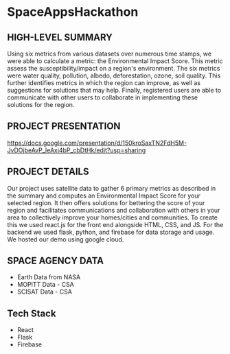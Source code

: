 # SpaceAppsHackathon

## HIGH-LEVEL SUMMARY

Using six metrics from various datasets over numerous time stamps, we were able to calculate a metric: the Environmental Impact Score. This metric assess the susceptibility/impact on a region's environment. The six metrics were water quality, pollution, albedo, deforestation, ozone, soil quality. This further identifies metrics in which the region can improve, as well as suggestions for solutions that may help. Finally, registered users are able to communicate with other users to collaborate in implementing these solutions for the region.

## PROJECT PRESENTATION

https://docs.google.com/presentation/d/150kroSaxTN2FdH5M-JvDOjbeAvP_leAxi4bP_cbDtHk/edit?usp=sharing

## PROJECT DETAILS

Our project uses satellite data to gather 6 primary metrics as described in the summary and computes an Environmental Impact Score for your selected region. It then offers solutions for bettering the score of your region and facilitates communications and collaboration with others in your area to collectively improve your homes/cities and communities. To create this we used react.js for the front end alongside HTML, CSS, and JS. For the backend we used flask, python, and firebase for data storage and usage. We hosted our demo using google cloud.

## SPACE AGENCY DATA

- Earth Data from NASA
- MOPITT Data - CSA
- SCISAT Data - CSA

## Tech Stack

- React
- Flask
- Firebase
